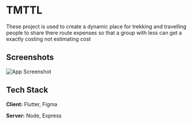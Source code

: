 
# TMTTL

These project is used to create a dynamic place for trekking and travelling people to share there route expenses so that a group with less can get a exactly costing not estimating cost 



## Screenshots

![App Screenshot](https://via.placeholder.com/468x300?text=App+Screenshot+Here)


## Tech Stack

**Client:** Flutter, Figma

**Server:** Node, Express


